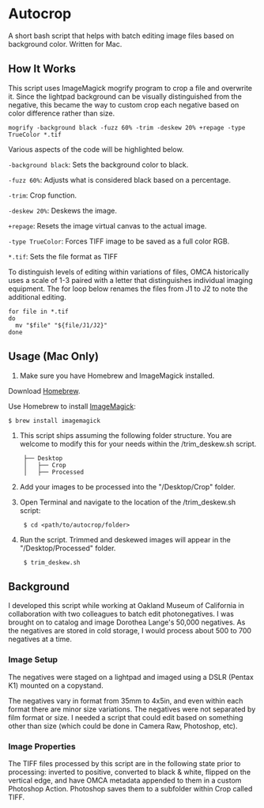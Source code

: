 # Autocrop
A short bash script that helps with batch editing image files based on background color. Written for Mac.

## How It Works
This script uses ImageMagick mogrify program to crop a file and overwrite it. Since the lightpad background can be visually distinguished from the negative, this became the way to custom crop each negative based on color difference rather than size. 

    mogrify -background black -fuzz 60% -trim -deskew 20% +repage -type TrueColor *.tif
  
Various aspects of the code will be highlighted below. 

`-background black`: Sets the background color to black. 

`-fuzz 60%`: Adjusts what is considered black based on a percentage. 

`-trim`: Crop function.

`-deskew 20%`: Deskews the image. 

`+repage`: Resets the image virtual canvas to the actual image.

`-type TrueColor`: Forces TIFF image to be saved as a full color RGB.

`*.tif`: Sets the file format as TIFF

To distinguish levels of editing within variations of files, OMCA historically uses a scale of 1-3 paired with a letter that distinguishes individual imaging equipment. The for loop below renames the files from J1 to J2 to note the additional editing. 

    for file in *.tif
    do
      mv "$file" "${file/J1/J2}"
    done

## Usage (Mac Only)
1. Make sure you have Homebrew and ImageMagick installed. 

Download [Homebrew](https://brew.sh/ "Homebrew"). 

Use Homebrew to install [ImageMagick](https://imagemagick.org/ "ImageMagick"):

    $ brew install imagemagick

1. This script ships assuming the following folder structure. You are welcome to modify this for your needs within the /trim_deskew.sh script.

        ├── Desktop
        │   ├── Crop
        │   ├── Processed

1. Add your images to be processed into the "/Desktop/Crop" folder.

1. Open Terminal and navigate to the location of the /trim_deskew.sh script:

        $ cd <path/to/autocrop/folder>

1. Run the script. Trimmed and deskewed images will appear in the "/Desktop/Processed" folder.

        $ trim_deskew.sh

## Background
I developed this script while working at Oakland Museum of California in collaboration with two colleagues to batch edit photonegatives. I was brought on to catalog and image Dorothea Lange's 50,000 negatives. As the negatives are stored in cold storage, I would process about 500 to 700 negatives at a time. 

### Image Setup
The negatives were staged on a lightpad and imaged using a DSLR (Pentax K1) mounted on a copystand. 

The negatives vary in format from 35mm to 4x5in, and even within each format there are minor size variations. The negatives were not separated by film format or size. I needed a script that could edit based on something other than size (which could be done in Camera Raw, Photoshop, etc).   

### Image Properties
The TIFF files processed by this script are in the following state prior to processing: inverted to positive, converted to black & white, flipped on the vertical edge, and have OMCA metadata appended to them in a custom Photoshop Action. Photoshop saves them to a subfolder within Crop called TIFF.   
